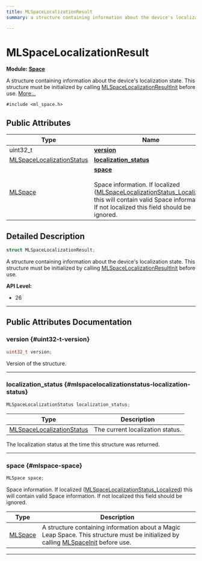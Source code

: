 ```yaml
---
title: MLSpaceLocalizationResult
summary: a structure containing information about the device's localization state. this structure must be initialized by calling mlspacelocalizationresultinit before use. 

---
```


# MLSpaceLocalizationResult

**Module:** **[Space](/api-ref/api/Modules/group___space/group___space.md)**



A structure containing information about the device's localization state. This structure must be initialized by calling [MLSpaceLocalizationResultInit](/api-ref/api/Modules/group___space/group___space.md#void-mlspacelocalizationresultinit) before use.  [More...](#detailed-description)


`#include <ml_space.h>`

## Public Attributes

| Type           | Name           |
| -------------- | -------------- |
| uint32_t | **[version](/api-ref/api/Modules/group___space/struct_m_l_space_localization_result.md#uint32-t-version)**  |
| [MLSpaceLocalizationStatus](/api-ref/api/Modules/group___space/group___space.md#enums-mlspacelocalizationstatus) | **[localization_status](/api-ref/api/Modules/group___space/struct_m_l_space_localization_result.md#mlspacelocalizationstatus-localization-status)**  |
| [MLSpace](/api-ref/api/Modules/group___space/struct_m_l_space.md) | **[space](/api-ref/api/Modules/group___space/struct_m_l_space_localization_result.md#mlspace-space)** <br></br>Space information. If localized ([MLSpaceLocalizationStatus_Localized](/api-ref/api/Modules/group___space/group___space.md#enums-mlspacelocalizationstatus-localized)) this will contain valid Space information. If not localized this field should be ignored.  |

## Detailed Description

```cpp
struct MLSpaceLocalizationResult;
```

A structure containing information about the device's localization state. This structure must be initialized by calling [MLSpaceLocalizationResultInit](/api-ref/api/Modules/group___space/group___space.md#void-mlspacelocalizationresultinit) before use. 




**API Level:**
  * 26




-----------
## Public Attributes Documentation

### version {#uint32-t-version}

```cpp
uint32_t version;
```


Version of the structure. 





-----------

### localization_status {#mlspacelocalizationstatus-localization-status}

```cpp
MLSpaceLocalizationStatus localization_status;
```



| Type | Description |
|--|--|
| [MLSpaceLocalizationStatus](/api-ref/api/Modules/group___space/group___space.md#enums-mlspacelocalizationstatus) | The current localization status.  |


The localization status at the time this structure was returned. 





-----------

### space {#mlspace-space}

```cpp
MLSpace space;
```

Space information. If localized ([MLSpaceLocalizationStatus_Localized](/api-ref/api/Modules/group___space/group___space.md#enums-mlspacelocalizationstatus-localized)) this will contain valid Space information. If not localized this field should be ignored. 


| Type | Description |
|--|--|
| [MLSpace](/api-ref/api/Modules/group___space/struct_m_l_space.md) | A structure containing information about a Magic Leap Space. This structure must be initialized by calling [MLSpaceInit](/api-ref/api/Modules/group___space/group___space.md#void-mlspaceinit) before use.  |






-----------


